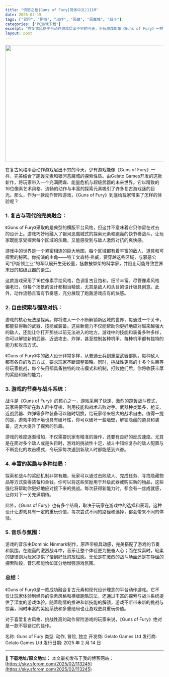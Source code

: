 ```yaml
---
title: "愤怒之枪|Guns of Fury|简体中文|111M"
date: 2025-02-15
tags: ["冒险", "剧情", "动作", "恶魔", "恶魔城", "战斗"]
categories: ["PC游戏下载"]
excerpt: "在复古风格平台动作游戏层出不穷的今天，少有游戏能像《Guns of Fury》一样，完美结合了跑轰元素和银河恶魔城的探索性质。由Gelato Games开发的这款新作，将玩家带入一个充满阴谋、能量危机与超级武器的未来世界。它以精致的16位像素艺术风格、流畅的动作与丰富的探索元素吸引了许多复古游戏迷的&hellip;"
layout: post
---
```


<img class="aligncenter size-full wp-image-113246" src="https://sky.sfcrom.com/wp-content/uploads/2025/02/2025021501295397.webp" alt="" width="660" height="370" />
<p data-start="34" data-end="230">在复古风格平台动作游戏层出不穷的今天，少有游戏能像《Guns of Fury》一样，完美结合了跑轰元素和银河恶魔城的探索性质。由Gelato Games开发的这款新作，将玩家带入一个充满阴谋、能量危机与超级武器的未来世界。它以精致的16位像素艺术风格、流畅的动作与丰富的探索元素吸引了许多复古游戏迷的目光。那么，作为一款动作冒险游戏，《Guns of Fury》到底给玩家带来了怎样的体验呢？</p>

<h3 data-start="232" data-end="254"><strong data-start="236" data-end="254">1. 复古与现代的完美融合：</strong></h3>
<p data-start="256" data-end="366">《Guns of Fury》采取的是典型的横版平台风格，但这并不意味着它只停留在过去的设计上。游戏巧妙地融入了银河恶魔城式的探索元素和跑轰的快节奏战斗，让玩家既能享受探索每个区域的乐趣，又能感受到与敌人激烈对抗的爽快感。</p>
<p data-start="368" data-end="487">游戏中的世界是一个紧密相连的巨大地图，每个区域都有着丰富的敌人、道具和可探索的秘密。你扮演的主角——特工文森特·弗威，要穿越这些区域，与邪恶公司“伊斯顿工业”的军队展开生死较量，拯救被绑架的科学家，并阻止可能导致世界末日的超级武器的诞生。</p>
<p data-start="489" data-end="588">这款游戏采用了16位像素手绘风格，色调复古且饱和，细节丰富。尽管像素风格偏老旧，但每个场景的设计都相当精致，尤其是敌人和头目的设计极具创意。此外，动作流畅且富有节奏感，充分展现了跑轰游戏应有的快感。</p>

<h3 data-start="590" data-end="611"><strong data-start="594" data-end="611">2. 自由探索与强敌对抗：</strong></h3>
<p data-start="613" data-end="765">游戏的核心玩法是探索。你将进入一个不断解锁新区域的世界，每通过一个关卡，都能获得新的武器、技能或装备。这些新能力不仅能帮助你更好地应对越来越强大的敌人，还能让你打开那些以前无法进入的地方。游戏中的技能和装备多种多样，你可以解锁新的武器、近战攻击、炸弹，甚至控制各种机甲，每种机甲都有独特的能力和攻击方式。</p>
<p data-start="767" data-end="890">《Guns of Fury》中的敌人设计非常多样，从普通士兵到重型武器部队，每种敌人都有各自的攻击方式，要求玩家不断调整策略。同时，挑战性更高的十多个头目等待玩家挑战，每个头目都具备独特的攻击模式和机制，打败他们后，你将收获丰厚的奖励和新的能力。</p>

<h3 data-start="892" data-end="914"><strong data-start="896" data-end="914">3. 游戏的节奏与战斗系统：</strong></h3>
<p data-start="916" data-end="1078">战斗是《Guns of Fury》的核心之一，游戏采用了快速、激烈的跑轰战斗模式，玩家需要不断在敌人群中穿梭、利用技能和战术击败对手。武器种类繁多，枪支、近战武器、炸弹等多种装备可以随时切换，给玩家带来极大的战术自由。值得一提的是，游戏中的环境也具有破坏性，你可以破坏一些墙壁，解锁隐藏的道具和装备，这大大提升了探索的乐趣。</p>
<p data-start="1080" data-end="1180">游戏的难度逐渐增加，不仅需要玩家有精准的操作，还要有良好的反应速度。尤其是在面对多个敌人或是头目时，游戏的挑战性十足，战斗中错综复杂的敌人配置与不断变化的攻击模式，令玩家每次遇到新敌人时都能感到兴奋。</p>

<h3 data-start="1182" data-end="1204"><strong data-start="1186" data-end="1204">4. 丰富的奖励与多种结局：</strong></h3>
<p data-start="1206" data-end="1325">探索和战斗的奖励机制非常有趣，玩家可以通过击败敌人、完成任务、寻找隐藏物品等方式获得装备和金钱。你可以将这些奖励用于升级武器或购买新的物品，这些强化将帮助你更好地应对接下来的挑战。每次获得新能力时，都会有一丝成就感，让你对下一关充满期待。</p>
<p data-start="1327" data-end="1407">此外，《Guns of Fury》也有多个结局，取决于玩家在游戏中的选择和表现。这种设计让游戏具有一定的重玩价值，每次尝试不同的路径和选择，都会带来不同的体验。</p>

<h3 data-start="1409" data-end="1426"><strong data-start="1413" data-end="1426">5. 音乐与氛围：</strong></h3>
<p data-start="1428" data-end="1563">游戏的音乐由Dominic Ninmark制作，原声带极具动感，完美搭配了游戏的节奏和氛围。在跑轰的激烈战斗中，音乐让整个体验更为振奋人心；而在探索时，轻柔的旋律则为玩家提供了恰到好处的放松感。无论是在激烈的战斗场面还是在静谧的探索阶段，音乐都能恰如其分地增强游戏氛围。</p>

<h3 data-start="1565" data-end="1576"><strong data-start="1569" data-end="1576">总结：</strong></h3>
<p data-start="1578" data-end="1720">《Guns of Fury》是一款成功融合复古元素和现代设计理念的平台动作游戏。它不仅让玩家体验到经典的像素风格和横版跑酷玩法，还通过丰富的探索与战斗系统提供了深度的游戏体验。随着剧情的推进和新技能的解锁，游戏不断带来新的挑战与惊喜，同时丰富的奖励系统和多重结局也让游戏更具重玩价值。</p>
<p data-start="1722" data-end="1775">对于喜爱复古风格、挑战性高的动作冒险游戏的玩家来说，《Guns of Fury》绝对是一款不容错过的佳作。</p>
名称: Guns of Fury
类型: 动作, 冒险, 独立
开发商: Gelato Games Ltd
发行商: Gelato Games Ltd
发行日期: 2025 年 2 月 14 日

---
📖 **下载地址/原文地址：** 本文最初发布于我的博客网站：[https://sky.sfcrom.com/2025/02/113245](https://sky.sfcrom.com/2025/02/113245)
